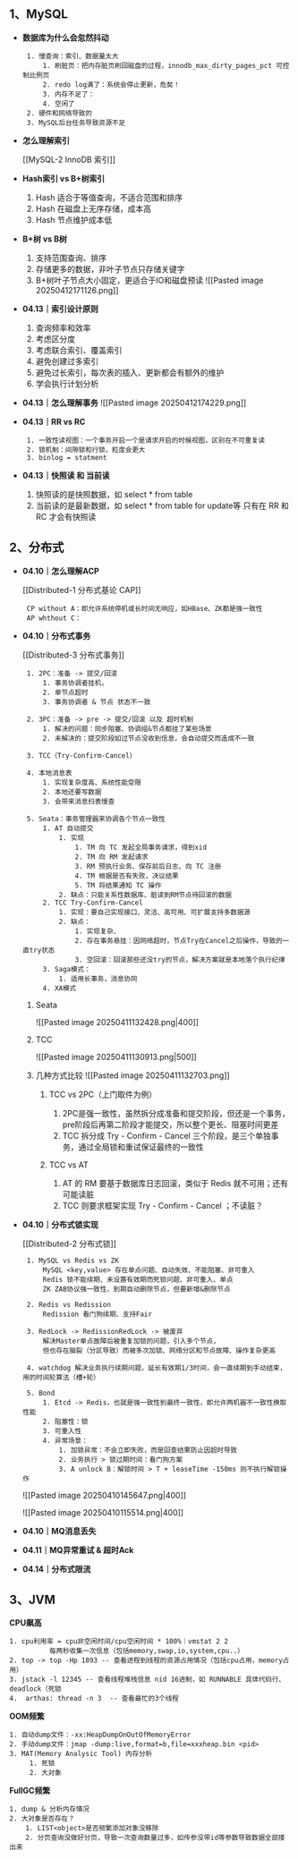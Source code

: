 ## 1、MySQL



-  **数据库为什么会忽然抖动**

		1. 慢查询：索引、数据量太大
			1. 刷脏页：把内存脏页刷回磁盘的过程，innodb_max_dirty_pages_pct 可控制比例页
			2. redo log满了：系统会停止更新，危矣！
			3. 内存不足了：
			4. 空闲了
		2. 硬件和网络导致的
		3. MySQL后台任务导致资源不足


-  **怎么理解索引**
  
	[[MySQL-2 InnoDB 索引]]

-  **Hash索引 vs B+树索引**

	1.  Hash 适合于等值查询，不适合范围和排序
	2.  Hash 在磁盘上无序存储，成本高
	3.  Hash 节点维护成本低

-  **B+树 vs B树**

	1.  支持范围查询、排序
	2.  存储更多的数据，非叶子节点只存储关键字
	3.  B+树叶子节点大小固定，更适合于IO和磁盘预读
	   ![[Pasted image 20250412171126.png]]


-  **04.13｜索引设计原则**

	1.  查询频率和效率
	2.  考虑区分度
	3.  考虑联合索引、覆盖索引
	4.  避免创建过多索引
	5.  避免过长索引，每次表的插入、更新都会有额外的维护
	6.  学会执行计划分析


-  **04.13｜怎么理解事务**
	![[Pasted image 20250412174229.png]]


-  **04.13｜RR vs RC**

		1. 一致性读视图：一个事务开启一个是请求开启的时候视图，区别在不可重复读
		2. 锁机制：间隙锁和行锁，粒度会更大
		3. binlog = statment


-  **04.13｜快照读 和 当前读**
  
	1.  快照读的是快照数据，如 select * from table
	2.  当前读的是最新数据，如 select * from table for update等
	只有在 RR 和 RC 才会有快照读


## 2、分布式

-  **04.10｜怎么理解ACP**

	[[Distributed-1  分布式基论 CAP]]
	
		CP without A：即允许系统停机或长时间无响应，如HBase、ZK都是强一致性
		AP whthout C：


-  **04.10｜分布式事务**

	[[Distributed-3 分布式事务]]
	
		1. 2PC：准备 -> 提交/回滚
			1. 事务协调者挂机，
			2. 单节点超时
			3. 事务协调者 & 节点 状态不一致
			
		2. 3PC：准备 -> pre -> 提交/回滚 以及 超时机制
			1. 解决的问题：同步阻塞、协调组&节点都挂了某些场景
			2. 未解决的：提交阶段如过节点没收到信息，会自动提交而造成不一致
		
		3. TCC（Try-Confirm-Cancel）
			
		4. 本地消息表
			1. 实现复杂度高、系统性能受限
			2. 本地还要写数据
			3. 会带来消息扫表慢查
		
		5. Seata：事务管理器来协调各个节点一致性
			1. AT 自动提交
				1. 实现
					1. TM 向 TC 发起全局事务请求，得到xid
					2. TM 向 RM 发起请求
					3. RM 预执行业务、保存前后日志、向 TC 注册
					4. TM 根据是否有失败，决议结果
					5. TM 将结果通知 TC 操作
				2. 缺点：只能关系性数据库、脏读到RM节点待回滚的数据
			2. TCC Try-Confirm-Cancel
				1. 实现：要自己实现接口、灵活、高可用、可扩展支持多数据源
				2. 缺点：
					1. 实现复杂、
					2. 存在事务悬挂：因网络超时，节点Try在Cancel之后操作，导致的一直try状态
					3. 空回滚：回滚那些还没try的节点，解决方案就是本地落个执行纪律
			3. Saga模式：
				1. 适用长事务，消息协同
			4. XA模式
	
	1. Seata
	   
		![[Pasted image 20250411132428.png|400]]
		
		
	2. TCC
	   
		![[Pasted image 20250411130913.png|500]]
	
	3. 几种方式比较
		 ![[Pasted image 20250411132703.png]]
		 
		 1. TCC vs 2PC（上门取件为例）
			 1.  2PC是强一致性，虽然拆分成准备和提交阶段，但还是一个事务，pre阶段后再第二阶段才能提交，所以整个更长、阻塞时间更差
			 2.  TCC 拆分成 Try - Confirm - Cancel 三个阶段，是三个单独事务，通过全局锁和重试保证最终的一致性
			
		 2.  TCC vs AT
			 1.  AT 的 RM 要基于数据库日志回滚，类似于 Redis 就不可用；还有可能读脏
			 2.  TCC 则要求框架实现 Try - Confirm - Cancel ；不读脏？

-  **04.10｜分布式锁实现**

	[[Distributed-2 分布式锁]]
	
		1. MySQL vs Redis vs ZK
			MySQL <key,value> 存在单点问题、自动失效、不能阻塞、非可重入
			Redis 锁不能续期、未设置有效期而死锁问题、非可重入、单点
			ZK ZAB协议强一致性、到期自动删除节点，但要新增&删除节点
		
		2. Redis vs Redission
			Redission 看门狗续期、支持Fair
			
		3. RedLock -> RedissionRedLock -> 被废弃
			解决Master单点故障后被重复加锁的问题，引入多个节点，
			但也存在脑裂（分区导致）而被多次加锁、网络分区和节点故障、操作复杂更高
			
		4. watchdog 解决业务执行续期问题，延长有效期1/3时间，会一直续期到手动结束，用的时间轮算法（槽+轮）
		    
		5. Bond
			1. Etcd -> Redis，也就是强一致性到最终一致性，即允许两机器不一致性换取性能
			2. 阻塞性：锁
			3. 可重入性
			4. 异常场景：
				1. 加锁异常：不会立即失败，而是回查结果防止因超时导致
				2. 业务执行 > 锁过期时间：看门狗方案
				3. A unlock B：解锁时间 > T + leaseTime -150ms 则不执行解锁操作

	 ![[Pasted image 20250410145647.png|400]]
	 
	 
	![[Pasted image 20250410115514.png|400]]


-  **04.10｜MQ消息丢失**


-  **04.11｜MQ异常重试 & 超时Ack**


-  **04.14｜分布式限流**



## 3、JVM
 
  **CPU飙高**

	1. cpu利用率 = cpu非空闲时间/cpu空闲时间 * 100%｜vmstat 2 2 
              每两秒收集一次信息（包括memory,swap,io,system,cpu..）
	2. top -> top -Hp 1893 -- 查看进程到线程的资源占用情况（包括cpu占用，memory占用）
	3. jstack -l 12345 -- 查看线程堆栈信息 nid 16进制，如 RUNNABLE 具体代码行、deadlock（死锁
	4.  arthas: thread -n 3  -- 查看最忙的3个线程


**OOM频繁**

	1. 自动dump文件：-xx:HeapDumpOnOutOfMemoryError 
	2. 手动dump文件：jmap -dump:live,format=b,file=xxxheap.bin <pid>
	3. MAT(Memory Analysic Tool) 内存分析
         1. 死锁
         2. 大对象


**FullGC频繁**

    1. dump & 分析内存情况
    2. 大对象是否存在？
        1. LIST<object>是否频繁添加对象没移除
        2. 分页查询没做好分页，导致一次查询数量过多，如传参没带id等参数导致数据全部搂出来
